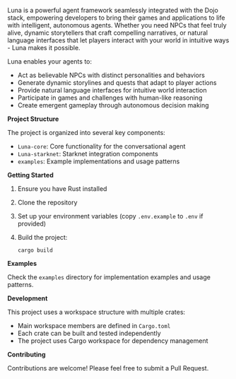 Luna is a powerful agent framework seamlessly integrated with the Dojo stack, empowering developers to bring their games and applications to life with intelligent, autonomous agents. Whether you need NPCs that feel truly alive, dynamic storytellers that craft compelling narratives, or natural language interfaces that let players interact with your world in intuitive ways - Luna makes it possible.

Luna enables your agents to:

- Act as believable NPCs with distinct personalities and behaviors
- Generate dynamic storylines and quests that adapt to player actions
- Provide natural language interfaces for intuitive world interaction
- Participate in games and challenges with human-like reasoning
- Create emergent gameplay through autonomous decision making

**Project Structure**

The project is organized into several key components:

- `Luna-core`: Core functionality for the conversational agent
- `Luna-starknet`: Starknet integration components
- `examples`: Example implementations and usage patterns

**Getting Started**

1. Ensure you have Rust installed
2. Clone the repository
3. Set up your environment variables (copy `.env.example` to `.env` if provided)
4. Build the project:
    
    ```
    cargo build
    ```
    

**Examples**

Check the `examples` directory for implementation examples and usage patterns.

**Development**

This project uses a workspace structure with multiple crates:

- Main workspace members are defined in `Cargo.toml`
- Each crate can be built and tested independently
- The project uses Cargo workspace for dependency management

**Contributing**

Contributions are welcome! Please feel free to submit a Pull Request.
